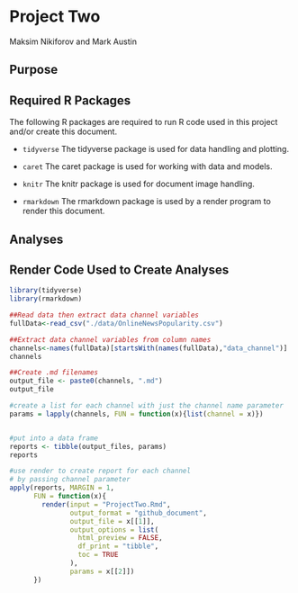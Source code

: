Project Two
================
Maksim Nikiforov and Mark Austin


## Purpose


## Required R Packages

The following R packages are required to run R code used in this
project and/or create this document.

-   `tidyverse` The tidyverse package is used for data handling and
    plotting.
    
-   `caret` The caret package is used for working with data and models.    

-   `knitr` The knitr package is used for document image handling.

-   `rmarkdown` The rmarkdown package is used by a render program to
    render this document.
    

## Analyses


## Render Code Used to Create Analyses

``` r
library(tidyverse)
library(rmarkdown)

##Read data then extract data channel variables
fullData<-read_csv("./data/OnlineNewsPopularity.csv")

##Extract data channel variables from column names
channels<-names(fullData)[startsWith(names(fullData),"data_channel")]
channels

##Create .md filenames
output_file <- paste0(channels, ".md")
output_file

#create a list for each channel with just the channel name parameter
params = lapply(channels, FUN = function(x){list(channel = x)})


#put into a data frame 
reports <- tibble(output_files, params)
reports

#use render to create report for each channel
# by passing channel parameter
apply(reports, MARGIN = 1,
      FUN = function(x){
        render(input = "ProjectTwo.Rmd",
               output_format = "github_document",
               output_file = x[[1]],
               output_options = list(
                 html_preview = FALSE,
                 df_print = "tibble",
                 toc = TRUE
               ),
               params = x[[2]])
      })

```


